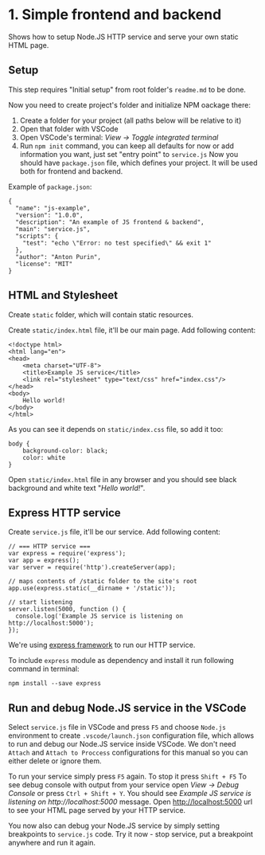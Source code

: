 # 1. Simple frontend and backend
Shows how to setup Node.JS HTTP service and serve your own static HTML page. 

## Setup
This step requires "Initial setup" from root folder's `readme.md` to be done.

Now you need to create project's folder and initialize NPM oackage there:
1. Create a folder for your project (all paths below will be relative to it)
2. Open that folder with VSCode
3. Open VSCode's terminal: _View -> Toggle integrated terminal_ 
4. Run `npm init` command, you can keep all defaults for now or add information you want, just set "entry point" to `service.js`
Now you should have `package.json` file, which defines your project. It will be used both for frontend and backend.

Example of `package.json`:
```
{
  "name": "js-example",
  "version": "1.0.0",
  "description": "An example of JS frontend & backend",
  "main": "service.js",
  "scripts": {
    "test": "echo \"Error: no test specified\" && exit 1"
  },
  "author": "Anton Purin",
  "license": "MIT"
}
```

## HTML and Stylesheet
Create `static` folder, which will contain static resources.

Create `static/index.html` file, it'll be our main page. Add following content:
```
<!doctype html>
<html lang="en">
<head>
    <meta charset="UTF-8">
    <title>Example JS service</title>
    <link rel="stylesheet" type="text/css" href="index.css"/>
</head>
<body>
    Hello world!
</body>
</html>
```
As you can see it depends on `static/index.css` file, so add it too:
```
body {
    background-color: black;
    color: white
}
```
Open `static/index.html` file in any browser and you should see black background and white text "_Hello world!_".

## Express HTTP service
Create `service.js` file, it'll be our service. Add following content:
```
// === HTTP service ===
var express = require('express');
var app = express();
var server = require('http').createServer(app);

// maps contents of /static folder to the site's root
app.use(express.static(__dirname + '/static')); 

// start listening 
server.listen(5000, function () {
  console.log('Example JS service is listening on http://localhost:5000');
});
```
We're using [express framework](https://expressjs.com/) to run our HTTP service.

To include `express` module as dependency and install it run following command in terminal:
```
npm install --save express
```

## Run and debug Node.JS service in the VSCode
Select `service.js` file in VSCode and press `F5` and choose `Node.js` environment to create `.vscode/launch.json` configuration file, which allows to run and debug our Node.JS service inside VSCode.
We don't need `Attach` and `Attach to Proccess` configurations for this manual so you can either delete or ignore them.

To run your service simply press `F5` again. To stop it press `Shift + F5`
To see debug console with output from your service open _View -> Debug Console_ or press `Ctrl + Shift + Y`.
You should see _Example JS service is listening on http://localhost:5000_ message. Open [http://localhost:5000](http://localhost:5000) url to see your HTML page served by your HTTP service.

You now also can debug your Node.JS service by simply setting breakpoints to `service.js` code. 
Try it now - stop service, put a breakpoint anywhere and run it again.